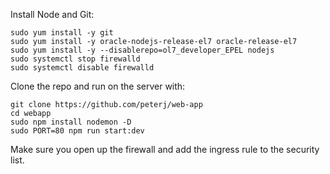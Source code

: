 Install Node and Git:
```
sudo yum install -y git
sudo yum install -y oracle-nodejs-release-el7 oracle-release-el7
sudo yum install -y --disablerepo=ol7_developer_EPEL nodejs
sudo systemctl stop firewalld
sudo systemctl disable firewalld

```

Clone the repo and run on the server with:

```
git clone https://github.com/peterj/web-app
cd webapp
sudo npm install nodemon -D
sudo PORT=80 npm run start:dev
```

Make sure you open up the firewall and add the ingress rule to the security list. 
